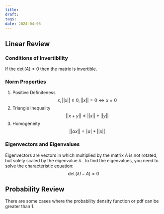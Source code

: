 ```yaml
---
title: 
draft: 
tags: 
date: 2024-04-05
---
```

## Linear Review
### Conditions of Invertibility
If the $\det(A) \neq 0$ then the matrix is invertible.

### Norm Properties
1. Positive Definiteness
$$
x, \lvert \lvert x \rvert  \rvert  \geq 0, \lvert \lvert x \rvert  \rvert = 0 \iff x = 0
$$
2. Triangle Inequality
$$
\lvert \lvert x + y\rvert  \rvert \leq \lvert \lvert x \rvert  \rvert  + \lvert  \lvert y \rvert  \rvert 
$$
4. Homogeneity
$$
\lvert \lvert \alpha x \rvert  \rvert = \lvert \alpha \rvert * \lvert \lvert x \rvert  \rvert 
$$
### Eigenvectors and Eigenvalues
Eigenvectors are vectors in which multiplied by the matrix $A$ is not rotated, but solely scaled by the eigenvalue $\lambda$.
To find the eigenvalues, you need to solve the characteristic equation:
$$
\det(\lambda I - A) = 0
$$
## Probability Review
There are some cases where the probability density function or pdf can be greater than 1.


